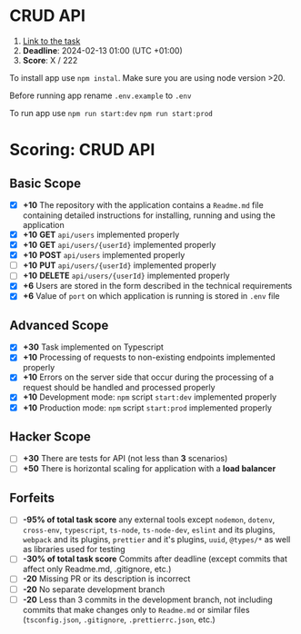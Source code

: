 # CRUD API

1. [Link to the task](https://github.com/AlreadyBored/nodejs-assignments/blob/main/assignments/crud-api/assignment.md)
2. **Deadline**: 2024-02-13 01:00 (UTC +01:00)
3. **Score**: X / 222

To install app use `npm instal`. Make sure you are using node version >20.

Before running app rename `.env.example` to `.env`

To run app use 
`npm run start:dev`
`npm run start:prod`

# Scoring: CRUD API

## Basic Scope

- [x] **+10** The repository with the application contains a `Readme.md` file containing detailed instructions for installing, running and using the application
- [x] **+10** **GET** `api/users` implemented properly
- [x] **+10** **GET** `api/users/{userId}` implemented properly
- [x] **+10** **POST** `api/users` implemented properly
- [ ] **+10** **PUT** `api/users/{userId}` implemented properly
- [ ] **+10** **DELETE** `api/users/{userId}` implemented properly
- [x] **+6** Users are stored in the form described in the technical requirements
- [x] **+6** Value of `port` on which application is running is stored in `.env` file

## Advanced Scope
- [x] **+30** Task implemented on Typescript 
- [x] **+10** Processing of requests to non-existing endpoints implemented properly
- [x] **+10** Errors on the server side that occur during the processing of a request should be handled and processed properly
- [x] **+10** Development mode: `npm` script `start:dev` implemented properly
- [x] **+10** Production mode: `npm` script `start:prod` implemented properly

## Hacker Scope
- [ ] **+30** There are tests for API (not less than **3** scenarios)
- [ ] **+50** There is horizontal scaling for application with a **load balancer**

## Forfeits

- [ ] **-95% of total task score** any external tools except `nodemon`, `dotenv`, `cross-env`, `typescript`, `ts-node`, `ts-node-dev`, `eslint` and its plugins, `webpack` and its plugins, `prettier` and it's plugins, `uuid`, `@types/*` as well as libraries used for testing
- [ ] **-30% of total task score** Commits after deadline (except commits that affect only Readme.md, .gitignore, etc.)
- [ ] **-20** Missing PR or its description is incorrect
- [ ] **-20** No separate development branch
- [ ] **-20** Less than 3 commits in the development branch, not including commits that make changes only to `Readme.md` or similar files (`tsconfig.json`, `.gitignore`, `.prettierrc.json`, etc.)